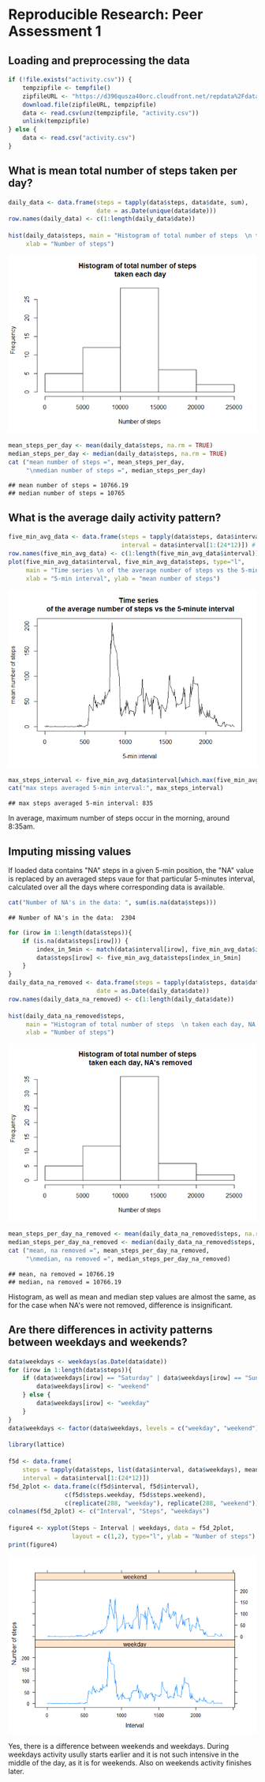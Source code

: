 # Reproducible Research: Peer Assessment 1


## Loading and preprocessing the data



```r
if (!file.exists("activity.csv")) {
    tempzipfile <- tempfile()
    zipfileURL <- "https://d396qusza40orc.cloudfront.net/repdata%2Fdata%2Factivity.zip"
    download.file(zipfileURL, tempzipfile)
    data <- read.csv(unz(tempzipfile, "activity.csv"))
    unlink(tempzipfile)
} else {
    data <- read.csv("activity.csv")
}
```


## What is mean total number of steps taken per day?

```r
daily_data <- data.frame(steps = tapply(data$steps, data$date, sum), 
                         date = as.Date(unique(data$date)))
row.names(daily_data) <- c(1:length(daily_data$date))

hist(daily_data$steps, main = "Histogram of total number of steps  \n taken each day", 
     xlab = "Number of steps")
```

![](PA1_template_files/figure-html/unnamed-chunk-3-1.png) 

```r
mean_steps_per_day <- mean(daily_data$steps, na.rm = TRUE)
median_steps_per_day <- median(daily_data$steps, na.rm = TRUE)
cat ("mean number of steps =", mean_steps_per_day, 
     "\nmedian number of steps =", median_steps_per_day)
```

```
## mean number of steps = 10766.19 
## median number of steps = 10765
```

## What is the average daily activity pattern?

```r
five_min_avg_data <- data.frame(steps = tapply(data$steps, data$interval, mean, na.rm=TRUE),
                                interval = data$interval[1:(24*12)]) # 24 hours 12 5-mins per hour
row.names(five_min_avg_data) <- c(1:length(five_min_avg_data$interval))
plot(five_min_avg_data$interval, five_min_avg_data$steps, type="l", 
     main = "Time series \n of the average number of steps vs the 5-minute interval", 
     xlab = "5-min interval", ylab = "mean number of steps")
```

![](PA1_template_files/figure-html/unnamed-chunk-4-1.png) 

```r
max_steps_interval <- five_min_avg_data$interval[which.max(five_min_avg_data$steps)]
cat("max steps averaged 5-min interval:", max_steps_interval)
```

```
## max steps averaged 5-min interval: 835
```
In average, maximum number of steps occur in the morning, around 8:35am.


## Imputing missing values
If loaded data contains "NA" steps in a given 5-min position, the "NA" value is replaced by an averaged steps vaue for that particular 5-minutes interval, calculated over all the days where corresponding data is available.

```r
cat("Number of NA's in the data: ", sum(is.na(data$steps)))
```

```
## Number of NA's in the data:  2304
```

```r
for (irow in 1:length(data$steps)){
    if (is.na(data$steps[irow])) { 
        index_in_5min <- match(data$interval[irow], five_min_avg_data$interval)
        data$steps[irow] <- five_min_avg_data$steps[index_in_5min]
    }
}
daily_data_na_removed <- data.frame(steps = tapply(data$steps, data$date, sum), 
                         date = as.Date(daily_data$date))
row.names(daily_data_na_removed) <- c(1:length(daily_data$date))

hist(daily_data_na_removed$steps, 
     main = "Histogram of total number of steps  \n taken each day, NA's removed",
     xlab = "Number of steps")
```

![](PA1_template_files/figure-html/unnamed-chunk-5-1.png) 

```r
mean_steps_per_day_na_removed <- mean(daily_data_na_removed$steps, na.rm = TRUE)
median_steps_per_day_na_removed <- median(daily_data_na_removed$steps, na.rm = TRUE)
cat ("mean, na removed =", mean_steps_per_day_na_removed, 
     "\nmedian, na removed =", median_steps_per_day_na_removed)
```

```
## mean, na removed = 10766.19 
## median, na removed = 10766.19
```

Histogram, as well as mean and median step values are almost the same, as for the case when NA's were not removed, difference is insignificant.


## Are there differences in activity patterns between weekdays and weekends?

```r
data$weekdays <- weekdays(as.Date(data$date))
for (irow in 1:length(data$steps)){
    if (data$weekdays[irow] == "Saturday" | data$weekdays[irow] == "Sunday"){
        data$weekdays[irow] <- "weekend"
    } else {
        data$weekdays[irow] <- "weekday"
    }
}
data$weekdays <- factor(data$weekdays, levels = c("weekday", "weekend"))

library(lattice)

f5d <- data.frame(
    steps = tapply(data$steps, list(data$interval, data$weekdays), mean, na.rm=TRUE),
    interval = data$interval[1:(24*12)])
f5d_2plot <- data.frame(c(f5d$interval, f5d$interval), 
                c(f5d$steps.weekday, f5d$steps.weekend), 
                c(replicate(288, "weekday"), replicate(288, "weekend")))
colnames(f5d_2plot) <- c("Interval", "Steps", "weekdays")

figure4 <- xyplot(Steps ~ Interval | weekdays, data = f5d_2plot, 
                  layout = c(1,2), type="l", ylab = "Number of steps")
print(figure4)
```

![](PA1_template_files/figure-html/unnamed-chunk-7-1.png) 

Yes, there is a difference between weekends and weekdays. During weekdays activity usully starts earlier and it is not such intensive in the middle of the day, as it is for weekends. Also on weekends activity finishes later.

